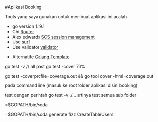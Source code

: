 #Aplikasi Booking

Tools yang saya gunakan untuk membuat aplikasi ini adalah

- go version 1.19.1
- Chi [Router](https://github.com/go-chi/chi)
- Alex edwards [SCS session management](https://github.com/alexedwards/scs)
- Use [surf](https://github.com/justinas/nosurf)
- Use validator [validator](https://github.com/asaskevich/govalidator)
<!-- jika sudah selesai buat dengan template ini -->
- Alternatife [Golang Template](https://github.com/CloudyKit/jet)

<!-- Testing -->

go test -v // all past
go test -cover 76%

<!-- karena ada yang tidak dipakai saya sengaja karena sebagai pembelajaran -->

go test -coverprofile=coverage.out && go tool cover -html=coverage.out

pada command line (masuk ke root folder aplikasi disini booking)

test dengan perintah
go test -v ./...
artinya test semua sub folder

<!-- Soda bagian dari framework buffalo -->
<!-- Cek Apakah sudah ada jika belum install -->

=$GOPATH/bin/soda

<!-- Buat migrasi dengan nama migrasi jika sukses maka akan muncul folder baru dengan nama migrations  -->

=$GOPATH/bin/soda generate fizz CreateTableUsers

<!-- buat database pada table up bisa menggunakan sql dan fuzz -->
<!-- cara migratenya dengan menggunakan perintah $GOPATH/bin/soda migrate -->
